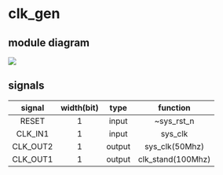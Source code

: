# clk_gen

## module diagram

![](E:\IC_design\Verilog\FPGA_S6\freq_meter\doc\clk_gen_module.png)

## signals

|  signal  | width(bit) |  type  |     function      |
| :------: | :--------: | :----: | :---------------: |
|  RESET   |     1      | input  |    ~sys_rst_n     |
| CLK_IN1  |     1      | input  |      sys_clk      |
| CLK_OUT2 |     1      | output |  sys_clk(50Mhz)   |
| CLK_OUT1 |     1      | output | clk_stand(100Mhz) |

